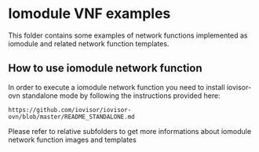 # Iomodule VNF examples

This folder contains some examples of network functions implemented as iomodule and related network function templates.

## How to use iomodule network function
In order to execute a iomodule network function you need to install iovisor-ovn standalone mode by following the instructions
provided here:

	https://github.com/iovisor/iovisor-ovn/blob/master/README_STANDALONE.md

Please refer to relative subfolders to get more informations about iomodule network function images and templates

